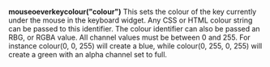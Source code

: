 <a name="mouseoeverkeycolour"></a>
**mouseoeverkeycolour("colour")** This sets the colour of the key currently under the mouse in the keyboard widget. Any CSS or HTML colour string can be passed to this identifier. The colour identifier can also be passed an RBG, or RGBA value. All channel values must be between 0 and 255. For instance colour(0, 0, 255) will create a blue, while colour(0, 255, 0, 255) will create a green with an alpha channel set to full.  

<!--UPDATE WIDGET_IN_CSOUND
    SIdent sprintf "mouseoeverkeycolour(%d, %d, %d) ", rnd(255), rnd(255), rnd(255)
    SIdentifier strcat SIdentifier, SIdent
-->